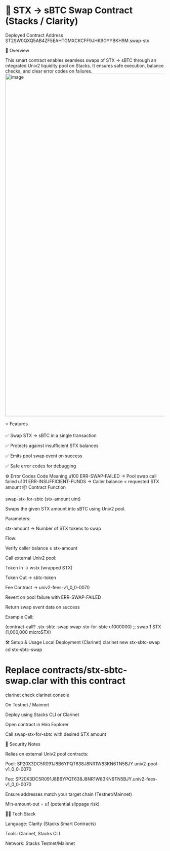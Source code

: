 # 🔄 STX → sBTC Swap Contract (Stacks / Clarity)

Deployed Contract Address
ST2SW0QXQ5AB4ZF5EAHTGMXCKCFF9JHK9GYYBKH9M.swap-stx

📜 Overview

This smart contract enables seamless swaps of STX → sBTC through an integrated Univ2 liquidity pool on Stacks.
It ensures safe execution, balance checks, and clear error codes on failures.
<img width="1920" height="1080" alt="image" src="https://github.com/user-attachments/assets/aeb72dbe-e79e-417a-b021-e19559a6e16b" />


⭐ Features

✅ Swap STX → sBTC in a single transaction

✅ Protects against insufficient STX balances

✅ Emits pool swap event on success

✅ Safe error codes for debugging

⚙️ Error Codes
Code	Meaning
u100	ERR-SWAP-FAILED → Pool swap call failed
u101	ERR-INSUFFICIENT-FUNDS → Caller balance < requested STX amount
📦 Contract Function

swap-stx-for-sbtc (stx-amount uint)

Swaps the given STX amount into sBTC using Univ2 pool.

Parameters:

stx-amount → Number of STX tokens to swap

Flow:

Verify caller balance ≥ stx-amount

Call external Univ2 pool:

Token In → wstx (wrapped STX)

Token Out → sbtc-token

Fee Contract → univ2-fees-v1_0_0-0070

Revert on pool failure with ERR-SWAP-FAILED

Return swap event data on success

Example Call:

(contract-call? .stx-sbtc-swap swap-stx-for-sbtc u1000000) ;; swap 1 STX (1,000,000 microSTX)

🛠️ Setup & Usage
Local Deployment (Clarinet)
clarinet new stx-sbtc-swap
cd stx-sbtc-swap

# Replace contracts/stx-sbtc-swap.clar with this contract

clarinet check
clarinet console

On Testnet / Mainnet

Deploy using Stacks CLI or Clarinet

Open contract in Hiro Explorer

Call swap-stx-for-sbtc with desired STX amount

📄 Security Notes

Relies on external Univ2 pool contracts:

Pool: SP20X3DC5R091J8B6YPQT638J8NR1W83KN6TN5BJY.univ2-pool-v1_0_0-0070

Fee: SP20X3DC5R091J8B6YPQT638J8NR1W83KN6TN5BJY.univ2-fees-v1_0_0-0070

Ensure addresses match your target chain (Testnet/Mainnet)

Min-amount-out = u1 (potential slippage risk)

👩‍💻 Tech Stack

Language: Clarity (Stacks Smart Contracts)

Tools: Clarinet, Stacks CLI

Network: Stacks Testnet/Mainnet
